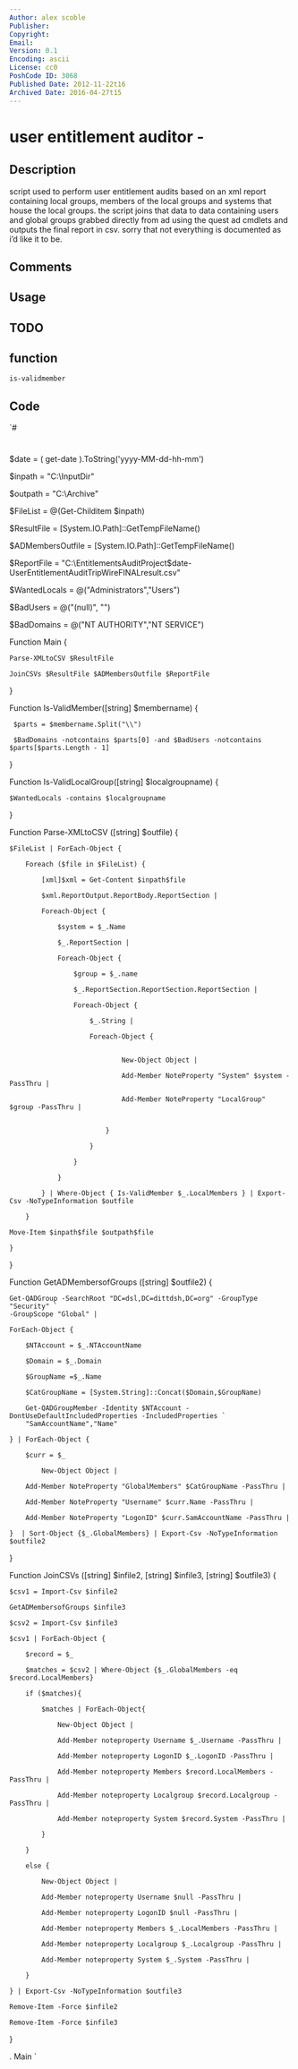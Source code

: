 ```yaml
---
Author: alex scoble
Publisher: 
Copyright: 
Email: 
Version: 0.1
Encoding: ascii
License: cc0
PoshCode ID: 3068
Published Date: 2012-11-22t16
Archived Date: 2016-04-27t15
---
```


# user entitlement auditor - 

## Description

script used to perform user entitlement audits based on an xml report containing local groups, members of the local groups and systems that house the local groups. the script joins that data to data containing users and global groups grabbed directly from ad using the quest ad cmdlets and outputs the final report in csv. sorry that not everything is documented as i’d like it to be.

## Comments



## Usage



## TODO



## function

`is-validmember`

## Code

`#
 #
 $date = ( get-date ).ToString('yyyy-MM-dd-hh-mm')
 
 $inpath = "C:\InputDir\"
 
 $outpath = "C:\Archive\"
 
 $FileList = @(Get-Childitem $inpath)
 
 $ResultFile = [System.IO.Path]::GetTempFileName()
 
 $ADMembersOutfile = [System.IO.Path]::GetTempFileName()
 
 $ReportFile = "C:\EntitlementsAuditProject\$date-UserEntitlementAuditTripWireFINALresult.csv"
 
 $WantedLocals = @("Administrators","Users")
 
 $BadUsers = @("(null)", "") 
 
 $BadDomains = @("NT AUTHORITY","NT SERVICE") 
 
 Function Main {
 
 	Parse-XMLtoCSV $ResultFile
 	
 	JoinCSVs $ResultFile $ADMembersOutfile $ReportFile
 
 }
 
 Function Is-ValidMember([string] $membername) {
 
     $parts = $membername.Split("\\")
 
     $BadDomains -notcontains $parts[0] -and $BadUsers -notcontains $parts[$parts.Length - 1]
     
 }
 
 Function Is-ValidLocalGroup([string] $localgroupname) {
 
 	$WantedLocals -contains $localgroupname
 	
 }
 
 Function Parse-XMLtoCSV ([string] $outfile) {
 
 	$FileList | ForEach-Object {
 	
 		Foreach ($file in $FileList) {
 
 			[xml]$xml = Get-Content $inpath$file
 
 			$xml.ReportOutput.ReportBody.ReportSection | 
 
 			Foreach-Object { 
 
 				$system = $_.Name
 				
 				$_.ReportSection | 
 				
 				Foreach-Object {
 				
 					$group = $_.name
 					
 					$_.ReportSection.ReportSection.ReportSection | 
 					
 					Foreach-Object { 
 						
 						$_.String | 
 						
 						Foreach-Object {
 
 							
 								New-Object Object |
 								
 								Add-Member NoteProperty "System" $system -PassThru |
 								
 								Add-Member NoteProperty "LocalGroup" $group -PassThru |
 								
 								
 							}
 								
 						} 
 
 					} 
 						
 				}
 
 			} | Where-Object { Is-ValidMember $_.LocalMembers } | Export-Csv -NoTypeInformation $outfile
 
 		} 
 
 	Move-Item $inpath$file $outpath$file
 
 	}
 
 }
 
 Function GetADMembersofGroups ([string] $outfile2) {
 
 	Get-QADGroup -SearchRoot "DC=dsl,DC=dittdsh,DC=org" -GroupType "Security" `
 	-GroupScope "Global" | 
 	
 	ForEach-Object {
 		
 		$NTAccount = $_.NTAccountName
 		
 		$Domain = $_.Domain
 		
 		$GroupName =$_.Name
 		
 		$CatGroupName = [System.String]::Concat($Domain,$GroupName)
 		
 		Get-QADGroupMember -Identity $NTAccount -DontUseDefaultIncludedProperties -IncludedProperties `
 		"SamAccountName","Name"
 	
 	} | ForEach-Object {
 	
 		$curr = $_
 		
    	 	New-Object Object |
 
 		Add-Member NoteProperty "GlobalMembers" $CatGroupName -PassThru |
 
 		Add-Member NoteProperty "Username" $curr.Name -PassThru |
             
 		Add-Member NoteProperty "LogonID" $curr.SamAccountName -PassThru |
 
   	}  | Sort-Object {$_.GlobalMembers} | Export-Csv -NoTypeInformation $outfile2
 
 }
 
 Function JoinCSVs ([string] $infile2, [string] $infile3, [string] $outfile3) {
 
 	$csv1 = Import-Csv $infile2
 	
 	GetADMembersofGroups $infile3
 	
 	$csv2 = Import-Csv $infile3
 	
 	$csv1 | ForEach-Object { 
 		
 		$record = $_ 
 		
 		$matches = $csv2 | Where-Object {$_.GlobalMembers -eq $record.LocalMembers} 
 
 		if ($matches){ 
 		
 			$matches | ForEach-Object{ 
 	
 				New-Object Object |
 
 				Add-Member noteproperty Username $_.Username -PassThru |
 
 				Add-Member noteproperty LogonID $_.LogonID -PassThru |
 
 				Add-Member noteproperty Members $record.LocalMembers -PassThru |
 
 				Add-Member noteproperty Localgroup $record.Localgroup -PassThru |
 
 				Add-Member noteproperty System $record.System -PassThru |
 			
 			} 
 		
 		} 
 
 		else { 
 
 			New-Object Object | 
 
 			Add-Member noteproperty Username $null -PassThru |
 
 			Add-Member noteproperty LogonID $null -PassThru |
 			
 			Add-Member noteproperty Members $_.LocalMembers -PassThru |
 			
 			Add-Member noteproperty Localgroup $_.Localgroup -PassThru | 
 
 			Add-Member noteproperty System $_.System -PassThru | 
 
 		} 
 
 	} | Export-Csv -NoTypeInformation $outfile3 
 	
 	Remove-Item -Force $infile2
 	
 	Remove-Item -Force $infile3
 
 }
 
 . Main
`

